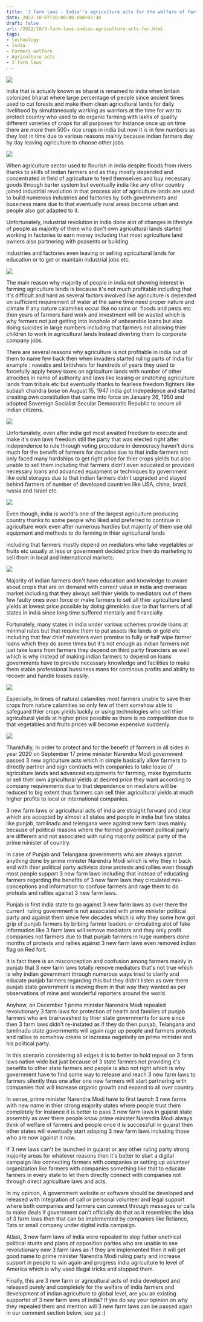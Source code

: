 ```yaml
---
title: '3 farm laws - India''s agriculture acts for the welfare of farmers.'
date: 2022-10-07T20:00:00.000+05:30
draft: false
url: /2022/10/3-farm-laws-indias-agriculture-acts-for.html
tags: 
- technology
- India
- Farmers welfare
- Agriculture acts
- 3 farm laws
---
```


 [![](https://lh3.googleusercontent.com/--Lo2Q9c7kGA/Yz3tR0EQOhI/AAAAAAAAOLw/EQGbhCt5XN0GnulD7HhlIvkHKfR7NG9BgCNcBGAsYHQ/s1600/1665002819346864-0.png)](https://lh3.googleusercontent.com/--Lo2Q9c7kGA/Yz3tR0EQOhI/AAAAAAAAOLw/EQGbhCt5XN0GnulD7HhlIvkHKfR7NG9BgCNcBGAsYHQ/s1600/1665002819346864-0.png) 

  

India that is actually known as bharat is renamed to india when britain colonized bharat where large percentage of people since ancient times used to cut forests and make them clean agricultural lands for daily livelihood by simultaneously working as warriors at the time for war to protect country who used to do organic farming with lakhs of quality different varieties of crops for all purposes for Instance once up on time there are more then 500+ rice crops in india but now it is in few numbers as they lost in time due to various reasons mainly because indian farmers day by day leaving agriculture to choose other jobs.

  

 [![](https://lh3.googleusercontent.com/-y1oYEgW5GZY/Y0kJrSVLBMI/AAAAAAAAOPE/Df7o5rk41Kwf22k2ZDAJCp8cQ9iw8FO2gCNcBGAsYHQ/s1600/1665730985316638-0.png)](https://lh3.googleusercontent.com/-y1oYEgW5GZY/Y0kJrSVLBMI/AAAAAAAAOPE/Df7o5rk41Kwf22k2ZDAJCp8cQ9iw8FO2gCNcBGAsYHQ/s1600/1665730985316638-0.png) 

  

When agriculture sector used to flourish in india despite floods from rivers thanks to skills of indian farmers and as they mostly depended and concentrated in field of agriculture to feed themselves and buy necessary goods through barter system but eventually india like any other country joined industrial revolution in that process alot of agriculture lands are used to build numerous industries and factories by both governments and bussiness mans due to that eventually rural areas become urban and people also got adapted to it.

  

Unfortunately, Industrial revolution in india done alot of changes in lifestyle of people as majority of them who don't own agricultural lands started working in factories to earn money including that most agriculture land owners also partnering with peasents or building 

industries and factories even leaving or selling agricultural lands for education or to get or maintain industrial jobs etc.

  

 [![](https://lh3.googleusercontent.com/-7F9H_iyBvB8/Y0kJqFMM4TI/AAAAAAAAOPA/F_YN70J2yXM_FQrIPPbuQgvaCjcPUDahQCNcBGAsYHQ/s1600/1665730981254626-1.png)](https://lh3.googleusercontent.com/-7F9H_iyBvB8/Y0kJqFMM4TI/AAAAAAAAOPA/F_YN70J2yXM_FQrIPPbuQgvaCjcPUDahQCNcBGAsYHQ/s1600/1665730981254626-1.png) 

  

The main reason why majority of people in india not showing interest in farming agriculture lands is because it's not much profitable including that it's difficult and hard as several factors involved like agriculture is depended on sufficient requirement of water at the same time need proper nature and climate if any nature calamities occur like no rains or  floods and pests etc then years of farmers hard work and investment will be wasted which is why farmers not just getting into loophole of unbearable loans but also doing suicides in large numbers including that farmers not allowing thier children to work in agricultural lands Instead diverting them to corporate company jobs.

  

There are several reasons why agriculture is not profitable in india out of them to name few back then when invaders started ruling parts of India for example : nawabs and britishers for hundreds of years they used to forcefully apply heavy taxes on agriculture lands with number of other atrocities in name of authority and laws like leasing or snatching agriculture lands from tribals etc but eventually thanks to fearless freedom fighters like subash chandra bose on August 15, 1947 india got indepedence and started creating own constitution that came into force on January 26, 1950 and adopted Sovereign Socialist Secular Democratic Republic to secure all indian citizens.

  

 [![](https://lh3.googleusercontent.com/-k7enRWTIHWc/Y0kJpE2WuMI/AAAAAAAAOO8/iqjd5d-wFxcXA-MGIY9jQC6A8vSKNaI_gCNcBGAsYHQ/s1600/1665730977216952-2.png)](https://lh3.googleusercontent.com/-k7enRWTIHWc/Y0kJpE2WuMI/AAAAAAAAOO8/iqjd5d-wFxcXA-MGIY9jQC6A8vSKNaI_gCNcBGAsYHQ/s1600/1665730977216952-2.png) 

  

Unfortunately, even after india got most awaited freedom to execute and make it's own laws freedom still the party that was elected right after independence to rule through voting procedure in democracy haven't done much for the benefit of farmers for decades due to that india farmers not only faced many hardships to get right price for thier crops yields but also unable to sell them including that farmers didn't even educated or provided necessary loans and advanced equipment or techniques by government like cold storages due to that indian farmers didn't upgraded and stayed behind farmers of number of developed countries like USA, china, brazil, russia and Israel etc. 

  

 [![](https://lh3.googleusercontent.com/-fktGwNjhbzw/Y0kJoCSjHVI/AAAAAAAAOO4/t-f8DiSSY241RYN6ibeFkktbTr4dkpw9ACNcBGAsYHQ/s1600/1665730973037302-3.png)](https://lh3.googleusercontent.com/-fktGwNjhbzw/Y0kJoCSjHVI/AAAAAAAAOO4/t-f8DiSSY241RYN6ibeFkktbTr4dkpw9ACNcBGAsYHQ/s1600/1665730973037302-3.png) 

  

  

Even though, india is world's one of the largest agriculture producing country thanks to some people who liked and preferred to continue in agriculture work even after numerous hurdles but majority of them use old equipment and methods to do farming in thier agricultural lands 

including that farmers mostly depend on mediators who take vegetables or fruits etc usually at less or government decided price then do marketing to sell them in local and international markets.  

  

 [![](https://lh3.googleusercontent.com/-_6_k4-kXmUQ/Y0kJnBxIVJI/AAAAAAAAOO0/awbJSGhsZfchY3XEo2aFmBTwJIKCoBvPACNcBGAsYHQ/s1600/1665730968796541-4.png)](https://lh3.googleusercontent.com/-_6_k4-kXmUQ/Y0kJnBxIVJI/AAAAAAAAOO0/awbJSGhsZfchY3XEo2aFmBTwJIKCoBvPACNcBGAsYHQ/s1600/1665730968796541-4.png) 

  

Majority of indian farmers don't have education and knowledge to aware about crops that are on demand with correct value in india and overseas market including that they always sell thier yields to mediators out of them few faulty ones even force or make farmers to sell all thier agriculture land yields at lowest price possible by doing gimmicks due to that farmers of all states in india since long time suffered mentally and financially.

  

Fortunately, many states in india under various schemes provide loans at minimal rates but that require them to put assets like lands or gold etc including that few chief ministers even promise to fully or half wipe farmer loans which they do some times but it's not enough as indian farmers not just take loans from farmers they depend on third party financiers as well which is why instead of making indian farmers to depend on loans governments have to provide necessary knowledge and facilities to make them stable professional bussiness mans for continous profits and ability to recover and handle losses easily.

  

 [![](https://lh3.googleusercontent.com/-xOdD8qyj0TI/Y0kJmP01LSI/AAAAAAAAOOw/nu75ccEEdeU99rqVfziuJpD5eW9ogzB5wCNcBGAsYHQ/s1600/1665730964143639-5.png)](https://lh3.googleusercontent.com/-xOdD8qyj0TI/Y0kJmP01LSI/AAAAAAAAOOw/nu75ccEEdeU99rqVfziuJpD5eW9ogzB5wCNcBGAsYHQ/s1600/1665730964143639-5.png) 

  

  

Especially, In times of natural calamities most farmers unable to save thier crops from nature calamities so only few of them somehow able to safeguard thier crops yields luckily or using technologies who sell thier agricultural yields at higher price possible as there is no competition due to that vegetables and fruits prices will become expensive suddenly.

  

 [![](https://lh3.googleusercontent.com/-pqdGP_OzMOs/Y0kJk9eAwvI/AAAAAAAAOOs/8Tx41kLrBuw9cw7j3jQHn9JqEHWV83dIQCNcBGAsYHQ/s1600/1665730959832825-6.png)](https://lh3.googleusercontent.com/-pqdGP_OzMOs/Y0kJk9eAwvI/AAAAAAAAOOs/8Tx41kLrBuw9cw7j3jQHn9JqEHWV83dIQCNcBGAsYHQ/s1600/1665730959832825-6.png) 

  

  

Thankfully, In order to protect and for the benefit of farmers in all sides in year 2020 on September 17 prime minister Narendra Modi government passed 3 new agriculture acts which in simple basically allow farmers to directly partner and sign contracts with companies to take lease of agriculture lands and advanced equipments for farming, make byproducts or sell thier own agricultural yields at desired price they want according to company requirements due to that dependence on mediators will be reduced to big extent thus farmers can sell thier agricultural yields at much higher profits to local or international companies.

  

3 new farm laws or agricultural acts of india are straight forward and clear which are accepted by almost all states and people in india but few states like punjab, tamilnadu and telengana were against new farm laws mainly because of political reasons where the formed government political party are different and not associated with ruling majority political party of the prime minister of country.

  

In case of Punjab and Telangana governments who are always against anything done by prime minister Narendra Modi which is why they in back end with thier political party activists done protests and rallies even though most people support 3 new farm laws including that instead of educating farmers regarding the benefits of 3 new farm laws they circulated mis-conceptions and information to confuse farmers and rage them to do protests and rallies against 3 new farm laws.

  

Punjab is first india state to go against 3 new farm laws as over there the current  ruling government is not associated with prime minister political party and against them since few decades which is why they some how got grip of punjab farmers by bribing farmer leaders or circulating alot of fake information like 3 farm laws will remove mediators and they only profit companies not farmers due to that punjab farmers in huge numbers done months of protests and rallies against 3 new farm laws even removed indian flag on Red fort.

  

It is fact there is an misconception and confusion among farmers mainly in punjab that 3 new farm laws totally remove mediators that's not true which is why indian government through numerous ways tried to clarify and educate punjab farmers regarding this but they didn't listen as over there punjab state government is moving them in that way they wanted as per observations of mine and wonderful reporters around the world.

  

Anyhow, on December 1 prime minister Narendra Modi repealed revolutionary 3 farm laws for protection of health and families of punjab farmers who are brainwashed by thier state governments for sure since then 3 farm laws didn't re-instated as if they do then punjab, Telangana and tamilnadu state governments will again rage up people and farmers protests and rallies to somehow create or increase negetivity on prime minister and his political party.

  

In this scenario considering all edges it is to better to hold repeal on 3 farm laws nation wide but just because of 3 state farmers not providing it's benefits to other state farmers and people is also not right which is why government have to find some way to release and reach 3 new farm laws to farmers silently thus one after one new farmers will start partnering with companies that will increase organic growth and expand to all over country.

  

In sense, prime minister Narendra Modi have to first launch 3 new farms with new name in thier strong majority states where people trust them completely for instance it is better to pass 3 new farm laws in gujarat state assembly as over there people know prime minister Narendra Modi always think of welfare of farmers and people once it is successfull in gujarat then other states will eventually start adoping 3 new farm laws including those who are now against it now.

  

If 3 new laws can't be launched in gujarat or any other ruling party strong majority areas for whatever reasons then it's better to start a digital campaign like connecting farmers with companies or setting up volunteer organization like farmers with companies something like that to educate farmers in every state to let them directly connect with companies not through direct agriculture laws and acts.

  

In my opinion, A government website or software should be developed and released with Integration of call or personal volunteer and legal support where both companies and farmers can connect through messages or calls to make deals if government can't officially do that as it resembles the idea of 3 farm laws then that can be implemented by companies like Reliance, Tata or small company under digital india campaign.

  

Atlast, 3 new farm laws of india were repealed to stop futher unethical political stunts and plans of opposition parties who are unable to see revolutionary new 3 farm laws as if they are implemented then it will get good name to prime minister Narendra Modi ruling party and increase support in people to win again and progress india agriculture to level of America which is why used illegal tricks and stopped them.

  

Finally, this are 3 new farm or agricultural acts of india developed and released purely and completely for the welfare of india farmers and development of indian agriculture to global level, are you an existing supporter of 3 new farm laws of india? If yes do say your opinion on why they repealed them and mention will 3 new farm laws can be passed again in our comment section below, see ya :)